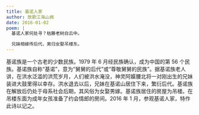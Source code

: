 ```yaml
---
title: 基诺人家
author: 放歌江海山阙
date: 2016-01-02
poem: |
  基诺人家何处寻？枯藤老树白云中。

  兄妹相嫁传后代，男归女娶吊楼东。
---
```


基诺族是一个古老的少数民族。1979 年 6 月经民族确认，成为中国的第 56 个民族。基诺族自称“基诺”，意为“舅舅的后代”或“尊敬舅舅的民族”。据基诺族老人讲，在洪水泛滥的洪荒岁月，人们被洪水淹没，神灵阿嫫腰北将一对刚出生的兄妹装进大鼓里得以幸存。洪水退去以后，兄妹在基诺山居住下来，繁衍后代。基诺族在解放后仍处于母系社会后期，其风俗为女娶男嫁。基诺族居住的房屋为吊楼。在吊楼东面为成年女孩准备了约会情郎的房间。2016 年 1 月，参观基诺人家，特作此诗以记之。
